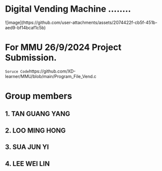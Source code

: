 <h1>Digital Vending Machine ........</h1>
![image](https://github.com/user-attachments/assets/2074422f-cb5f-451b-aed9-bf14bcaf1c5b)

<h1>For MMU 26/9/2024 Project Submission. </h1>
<code>Soruce Code</code><a>https://github.com/XD-learner/MMU/blob/main/Program_File_Vend.c</a>
<h1>Group members</h1>
<h2>1. TAN GUANG YANG </h2>

<h2>2. LOO MING HONG </h2>

<h2>3. SUA JUN YI </h2>

<h2>4. LEE WEI LIN </h2>




